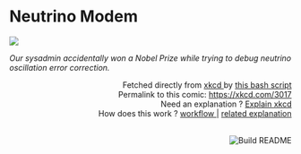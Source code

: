 # <b>Neutrino Modem</b>

[![](https://imgs.xkcd.com/comics/neutrino_modem.png)](https://xkcd.com/3017)

<i>Our sysadmin accidentally won a Nobel Prize while trying to debug neutrino oscillation error correction.</i>

<div align="right">
  Fetched directly from
  <a href="https://xkcd.com">
    xkcd
  </a>
  by
  <a href="https://github.com/Vanille-N/Vanille-N/blob/master/fetch">
    this bash script
  </a>
</div>
<div align="right">
  Permalink to this comic:
  <a href="https://xkcd.com/3017">
    https://xkcd.com/3017
  </a>
</div>
<div align="right">
  Need an explanation ?
  <a href="https://www.explainxkcd.com/wiki/index.php/3017">
    Explain xkcd
  </a>
</div>
<div align="right">
  How does this work ?
  <a href="https://github.com/Vanille-N/Vanille-N/blob/master/.github/workflows/build.yml">
    workflow
  </a>
  |
  <a href="https://simonwillison.net/2020/Jul/10/self-updating-profile-readme/">
    related explanation
  </a>
</div><br>

<a href="https://github.com/Vanille-N/Vanille-N/actions"><img src="https://github.com/Vanille-N/Vanille-N/workflows/Build%20README/badge.svg" align="right" alt="Build README"></a>
